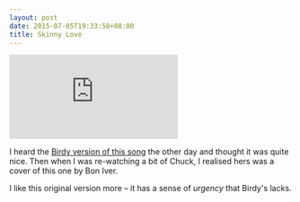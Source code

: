 ```yaml
---
layout: post
date: 2015-07-05T19:33:58+08:00
title: Skinny Love
---
```


<iframe
	src="https://www.youtube.com/embed/ssdgFoHLwnk"
	frameborder="0"
	allowfullscreen>
</iframe>

I heard the [Birdy version of this song][0] the other day and thought it was
quite nice. Then when I was re-watching a bit of Chuck, I realised hers was a
cover of this one by Bon Iver.

I like this original version more – it has a sense of _urgency_ that Birdy's
lacks.

[0]: https://youtu.be/aNzCDt2eidg
